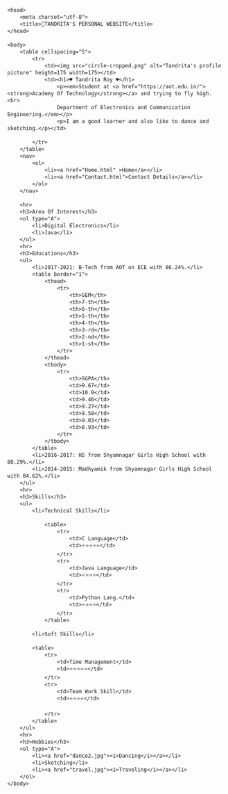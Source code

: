 
<!DOCTYPE html>
<html>

    <head>
        <meta charset="utf-8">
        <title>💚TANDRITA'S PERSONAL WEBSITE</title>
    </head>

    <body>
        <table cellspacing="5">
            <tr>
                <td><img src="circle-cropped.png" alt="Tandrita's profile picture" height=175 width=175></td>
                <td><h1>♥ Tandrita Roy ♥</h1>
                    <p><em>Student at <a href="https://aot.edu.in/"><strong>Academy Of Technology</strong></a> and trying to fly high. <br>
                    Department of Electronics and Communication Engineering.</em></p>
                    <p>I am a good learner and also like to dance and sketching.</p></td>

            </tr>
        </table>
        <nav>
            <ol>
                <li><a href="Home.html" >Home</a></li>
                <li><a href="Contact.html">Contact Details</a></li>
            </ol>
        </nav> 
        
        <hr>
        <h3>Area Of Interest</h3>
        <ol type="A">
            <li>Digital Electronics</li>
            <li>Java</li>
        </ol>
        <hr>
        <h3>Educations</h3>
        <ul>
            <li>2017-2021: B-Tech from AOT on ECE with 86.24%.</li>
            <table border="1">
                <thead>
                    <tr>
                        <th>SEM</th>
                        <th>7-th</th>
                        <th>6-th</th>
                        <th>5-th</th>
                        <th>4-th</th>
                        <th>3-rd</th>
                        <th>2-nd</th>
                        <th>1-st</th>
                    </tr>
                </thead>
                <tbody>
                    <tr>
                        <th>SGPA</th>
                        <td>9.67</td>
                        <td>10.0</td>
                        <td>9.46</td>
                        <td>9.27</td>
                        <td>9.58</td>
                        <td>9.03</td>
                        <td>8.93</td>
                    </tr>
                </tbody>
            </table>
            <li>2016-2017: HS from Shyamnagar Girls High School with 80.29%.</li>
            <li>2014-2015: Madhyamik from Shyamnagar Girls High School with 84.62%.</li>
        </ul>
        <hr>
        <h3>Skills</h3>
        <ul>
            <li>Technical Skills</li>
            
                <table>
                    <tr>
                        <td>C Language</td>
                        <td>⭐⭐⭐⭐⭐</td>
                    </tr>
                    <tr>
                        <td>Java Language</td>
                        <td>⭐⭐⭐⭐</td>
                    </tr>
                    <tr>
                        <td>Python Lang.</td>
                        <td>⭐⭐⭐⭐</td>  
                    </tr>
                </table>

            <li>Soft Skills</li>
            
            <table>
                <tr>
                    <td>Time Management</td>
                    <td>⭐⭐⭐⭐⭐</td>
                </tr>
                <tr>
                    <td>Team Work Skill</td>
                    <td>⭐⭐⭐⭐</td>
  
                </tr>
            </table>           
        </ul>
        <hr>
        <h3>Hobbies</h3>
        <ol type="A">
            <li><a href="dance2.jpg"><i>Dancing</i></a></li>
            <li>Sketching</li>
            <li><a href="travel.jpg"><i>Traveling</i></a></li>
        </ol>        
    </body>

</html>
